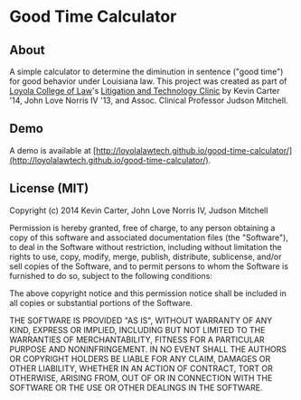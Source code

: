 # Good Time Calculator 

## About
A simple calculator to determine the diminution in sentence ("good time") for good behavior under Louisiana law.  This project
was created as part of [Loyola College of Law](http://law.loyno.edu)'s [Litigation and Technology Clinic](http://loyolalawtech.org)
by Kevin Carter '14, John Love Norris IV '13, and Assoc. Clinical Professor Judson Mitchell.

## Demo
A demo is available at [http://loyolalawtech.github.io/good-time-calculator/](http://loyolalawtech.github.io/good-time-calculator/).

## License (MIT)

Copyright (c) 2014 Kevin Carter, John Love Norris IV, Judson Mitchell

Permission is hereby granted, free of charge, to any person obtaining a copy of this software and associated documentation files (the "Software"), to deal in the Software without restriction, including without limitation the rights to use, copy, modify, merge, publish, distribute, sublicense, and/or sell copies of the Software, and to permit persons to whom the Software is furnished to do so, subject to the following conditions:

The above copyright notice and this permission notice shall be included in all copies or substantial portions of the Software.

THE SOFTWARE IS PROVIDED "AS IS", WITHOUT WARRANTY OF ANY KIND, EXPRESS OR IMPLIED, INCLUDING BUT NOT LIMITED TO THE WARRANTIES OF MERCHANTABILITY, FITNESS FOR A PARTICULAR PURPOSE AND NONINFRINGEMENT. IN NO EVENT SHALL THE AUTHORS OR COPYRIGHT HOLDERS BE LIABLE FOR ANY CLAIM, DAMAGES OR OTHER LIABILITY, WHETHER IN AN ACTION OF CONTRACT, TORT OR OTHERWISE, ARISING FROM, OUT OF OR IN CONNECTION WITH THE SOFTWARE OR THE USE OR OTHER DEALINGS IN THE SOFTWARE.

